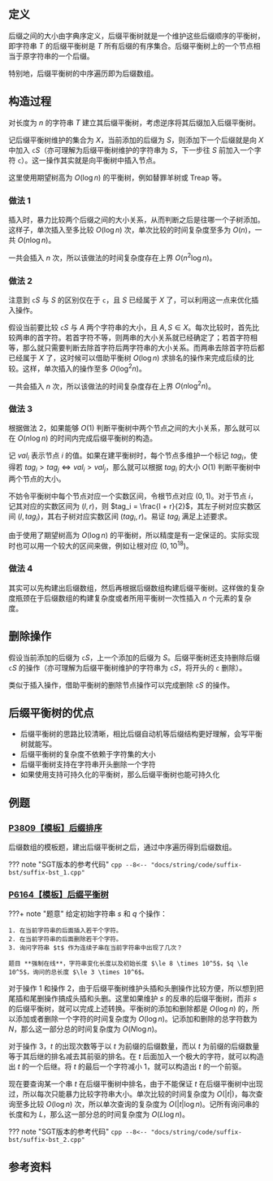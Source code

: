 ## 定义

后缀之间的大小由字典序定义，后缀平衡树就是一个维护这些后缀顺序的平衡树，即字符串 $T$ 的后缀平衡树是 $T$ 所有后缀的有序集合。后缀平衡树上的一个节点相当于原字符串的一个后缀。

特别地，后缀平衡树的中序遍历即为后缀数组。

## 构造过程

对长度为 $n$ 的字符串 $T$ 建立其后缀平衡树，考虑逆序将其后缀加入后缀平衡树。

记后缀平衡树维护的集合为 $X$，当前添加的后缀为 $S$，则添加下一个后缀就是向 $X$ 中加入 $\texttt{c}S$（亦可理解为后缀平衡树维护的字符串为 $S$，下一步往 $S$ 前加入一个字符 $\texttt{c}$）。这一操作其实就是向平衡树中插入节点。

这里使用期望树高为 $O(\log n)$ 的平衡树，例如替罪羊树或 Treap 等。

### 做法 1

插入时，暴力比较两个后缀之间的大小关系，从而判断之后是往哪一个子树添加。这样子，单次插入至多比较 $O(\log n)$ 次，单次比较的时间复杂度至多为 $O(n)$，一共 $O(n\log n)$。

一共会插入 $n$ 次，所以该做法的时间复杂度存在上界 $O(n^2 \log n)$。

### 做法 2

注意到 $\texttt{c}S$ 与 $S$ 的区别仅在于 $\texttt{c}$，且 $S$ 已经属于 $X$ 了，可以利用这一点来优化插入操作。

假设当前要比较 $\texttt{c}S$ 与 $A$ 两个字符串的大小，且 $A, S \in X$。每次比较时，首先比较两串的首字符。若首字符不等，则两串的大小关系就已经确定了；若首字符相等，那么就只需要判断去除首字符后两字符串的大小关系。而两串去除首字符后都已经属于 $X$ 了，这时候可以借助平衡树 $O(\log n)$ 求排名的操作来完成后续的比较。这样，单次插入的操作至多 $O(\log^2 n)$。

一共会插入 $n$ 次，所以该做法的时间复杂度存在上界 $O(n \log^2 n)$。

### 做法 3

根据做法 2，如果能够 $O(1)$ 判断平衡树中两个节点之间的大小关系，那么就可以在 $O(n \log n)$ 的时间内完成后缀平衡树的构造。

记 $val_i$ 表示节点 $i$ 的值。如果在建平衡树时，每个节点多维护一个标记 $tag_i$，使得若 $tag_i > tag_j \Leftrightarrow val_i > val_j$，那么就可以根据 $tag_i$ 的大小 $O(1)$ 判断平衡树中两个节点的大小。

不妨令平衡树中每个节点对应一个实数区间，令根节点对应 $(0, 1)$。对于节点 $i$，记其对应的实数区间为 $(l, r)$，则 $tag_i = \frac{l + r}{2}$，其左子树对应实数区间 $(l, tag_i)$，其右子树对应实数区间 $(tag_i, r)$。易证 $tag_i$ 满足上述要求。

由于使用了期望树高为 $O(\log n)$ 的平衡树，所以精度是有一定保证的。实际实现时也可以用一个较大的区间来做，例如让根对应 $(0, 10^{18})$。

### 做法 4

其实可以先构建出后缀数组，然后再根据后缀数组构建后缀平衡树。这样做的复杂度瓶颈在于后缀数组的构建复杂度或者所用平衡树一次性插入 $n$ 个元素的复杂度。

## 删除操作

假设当前添加的后缀为 $\texttt{c}S$，上一个添加的后缀为 $S$。后缀平衡树还支持删除后缀 $\texttt{c}S$ 的操作（亦可理解为后缀平衡树维护的字符串为 $\texttt{c}S$，将开头的 $\texttt{c}$ 删除）。

类似于插入操作，借助平衡树的删除节点操作可以完成删除 $\texttt{c}S$ 的操作。

## 后缀平衡树的优点

- 后缀平衡树的思路比较清晰，相比后缀自动机等后缀结构更好理解，会写平衡树就能写。
- 后缀平衡树的复杂度不依赖于字符集的大小
- 后缀平衡树支持在字符串开头删除一个字符
- 如果使用支持可持久化的平衡树，那么后缀平衡树也能可持久化

## 例题

### [P3809【模板】后缀排序](https://www.luogu.com.cn/problem/P3809)

后缀数组的模板题，建出后缀平衡树之后，通过中序遍历得到后缀数组。

??? note "SGT版本的参考代码"
    ```cpp
    --8<-- "docs/string/code/suffix-bst/suffix-bst_1.cpp"
    ```

### [P6164【模板】后缀平衡树](https://www.luogu.com.cn/problem/P6164)

???+ note "题意"
    给定初始字符串 $s$ 和 $q$ 个操作：
    
    1. 在当前字符串的后面插入若干个字符。
    2. 在当前字符串的后面删除若干个字符。
    3. 询问字符串 $t$ 作为连续子串在当前字符串中出现了几次？
    
    题目 **强制在线**，字符串变化长度以及初始长度 $\le 8 \times 10^5$，$q \le 10^5$，询问的总长度 $\le 3 \times 10^6$。

对于操作 1 和操作 2，由于后缀平衡树维护头插和头删操作比较方便，所以想到把尾插和尾删操作搞成头插和头删。这里如果维护 $s$ 的反串的后缀平衡树，而非 $s$ 的后缀平衡树，就可以完成上述转换。平衡树的添加和删除都是 $O(\log n)$ 的，所以添加或者删除一个字符的时间复杂度为 $O(\log n)$。记添加和删除的总字符数为 $N$，那么这一部分总的时间复杂度为 $O(N \log n)$。

对于操作 3，$t$ 的出现次数等于以 $t$ 为前缀的后缀数量，而以 $t$ 为前缀的后缀数量等于其后继的排名减去其前驱的排名。在 $t$ 后面加入一个极大的字符，就可以构造出 $t$ 的一个后继。将 $t$ 的最后一个字符减小 1，就可以构造出 $t$ 的一个前驱。

现在要查询某一个串 $t$ 在后缀平衡树中排名，由于不能保证 $t$ 在后缀平衡树中出现过，所以每次只能暴力比较字符串大小。单次比较的时间复杂度为 $O(|t|)$，每次查询至多比较 $O(\log n)$ 次，所以单次查询的复杂度为 $O(|t|\log n)$。记所有询问串的长度和为 $L$，那么这一部分总的时间复杂度为 $O(L \log n)$。

??? note "SGT版本的参考代码"
    ```cpp
    --8<-- "docs/string/code/suffix-bst/suffix-bst_2.cpp"
    ```

## 参考资料

[^1]: 陈立杰 -《重量平衡树和后缀平衡树在信息学奥赛中的应用》
